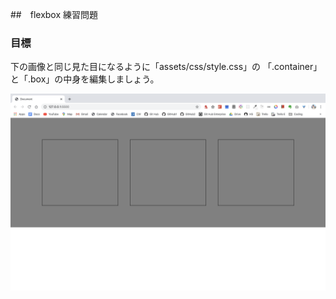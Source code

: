 ##　flexbox 練習問題

### 目標
下の画像と同じ見た目になるように「assets/css/style.css」の
「.container」と「.box」の中身を編集しましょう。
<br>

![見本](./assets/img/flexbox_hw_goal.png)
